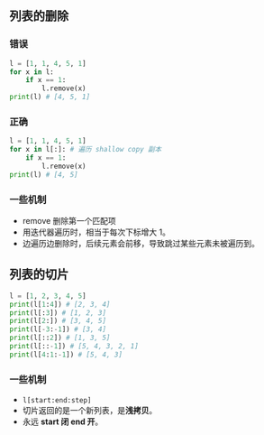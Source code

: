## 列表的删除


### 错误

```python
l = [1, 1, 4, 5, 1]
for x in l:
    if x == 1:
        l.remove(x)
print(l) # [4, 5, 1]
```

### 正确

```python
l = [1, 1, 4, 5, 1]
for x in l[:]: # 遍历 shallow copy 副本
    if x == 1:
        l.remove(x)
print(l) # [4, 5]
```

### 一些机制

- remove 删除第一个匹配项
- 用迭代器遍历时，相当于每次下标增大 1。
- 边遍历边删除时，后续元素会前移，导致跳过某些元素未被遍历到。

## 列表的切片

```python
l = [1, 2, 3, 4, 5]
print(l[1:4]) # [2, 3, 4]
print(l[:3]) # [1, 2, 3]
print(l[2:]) # [3, 4, 5]
print(l[-3:-1]) # [3, 4]
print(l[::2]) # [1, 3, 5]
print(l[::-1]) # [5, 4, 3, 2, 1]
print(l[4:1:-1]) # [5, 4, 3]
```

### 一些机制

- `l[start:end:step]`
- 切片返回的是一个新列表，是**浅拷贝**。
- 永远 **start 闭 end 开**。

